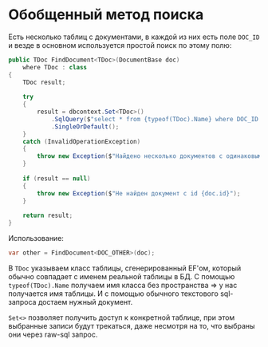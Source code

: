 # Обобщенный метод поиска

Есть несколько таблиц с документами, в каждой из них есть поле `DOC_ID` и везде в основном используется простой поиск по этому полю:

```c#
public TDoc FindDocument<TDoc>(DocumentBase doc)
    where TDoc : class
{
    TDoc result;
    
    try
    {
        result = dbcontext.Set<TDoc>()
            .SqlQuery($"select * from {typeof(TDoc).Name} where DOC_ID = {doc.id}")
            .SingleOrDefault();
    }
    catch (InvalidOperationException)
    {
        throw new Exception($"Найдено несколько документов с одинаковым id: {doc.id}");
    }
        
    if (result == null)
    {
        throw new Exception($"Не найден документ с id {doc.id}");
    }
        
    return result;
}
```

Использование:

```c#
var other = FindDocument<DOC_OTHER>(doc);
```

В `TDoc` указываем класс таблицы, сгенерированный EF'ом, который обычно совпадает с именем реальной таблицы в БД. С помощью `typeof(TDoc).Name` получаем имя класса без пространства => у нас получается имя таблицы. И с помощью обычного текстового sql-запроса достаем нужный документ.

`Set<>` позволяет получить доступ к конкретной таблице, при этом выбранные записи будут трекаться, даже несмотря на то, что выбраны они через raw-sql запрос.